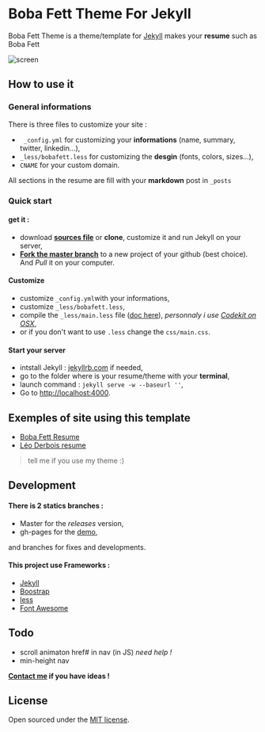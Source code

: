 Boba Fett Theme For Jekyll
==========================

Boba Fett Theme is a theme/template for [Jekyll](http://jekyllrb.com) makes your **resume** such as Boba Fett

![screen]()

## How to use it

### General informations

There is three files to customize your site : 

- ` _config.yml` for customizing your **informations** (name, summary, twitter, linkedin...),
- `_less/bobafett.less` for customizing the **desgin** (fonts, colors, sizes...),
- `CNAME` for your custom domain.

All sections in the resume are fill with your **markdown** post in `_posts` 
 
### Quick start

#### get it :

- download **[sources file](https://github.com/leoderbois/Boba-Fett-Theme-For-Jekyll/archive/master.zip)** or **clone**, customize it and run Jekyll on your server,
- [**Fork the master branch**](https://github.com/leoderbois/Boba-Fett-Theme-For-Jekyll/fork) to a new project of your github (best choice). And *Pull* it on your computer.

#### Customize

- customize `_config.yml`with your informations,
- customize `_less/bobafett.less`,
- compile the `_less/main.less` file ([doc here](http://lesscss.org/)), *personnaly i use [Codekit on OSX](https://incident57.com/codekit/)*,
- or if you don't want to use `.less` change the `css/main.css`.

#### Start your server

- intstall Jekyll : [jekyllrb.com](http://jekyllrb.com/) if needed,
- go to the folder where is your resume/theme with your **terminal**,
- launch command : `jekyll serve -w --baseurl ''`,
- Go to [http://localhost:4000](http://localhost:4000).



## Exemples of site using this template

- [Boba Fett Resume](http://bobafett.leoderbois.com)
- [Léo Derbois resume](http://www.leoderbois.com)

> tell me if you use my theme :) 


## Development

#### There is 2 statics branches :

- Master for the *releases* version,
- gh-pages for the [demo](http://bobafett.leoderbois.com),

and branches for fixes and developments.


#### This project use **Frameworks** : 

- [Jekyll](http://jekyllrb.com) 
- [Boostrap](http://getbootstrap.com)
- [less](http://lesscss.org)
- [Font Awesome](http://fortawesome.github.io/Font-Awesome/)

## Todo

- scroll animaton href# in nav (in JS) *need help !*
- min-height nav

**[Contact me](mailto:contact@leoderbois.com) if you have ideas !**

## License

Open sourced under the [MIT license](/LICENSE.md).



